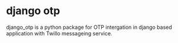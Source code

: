 # django otp

django_otp is a python package for OTP intergation in django based application with Twillo messageing service.
